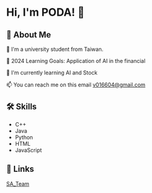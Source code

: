 
# Hi, I'm PODA! 👋

## 🚀 About Me
🏫 I'm a university student from Taiwan. 

📖 2024 Learning Goals: Application of AI in the financial

🧠 I'm currently learning AI and Stock

📫 You can reach me on this email v016604@gmail.com

## 🛠 Skills
* C++
* Java
* Python
* HTML
* JavaScript


## 🔗 Links
[SA_Team](https://github.com/SA-Group1)

